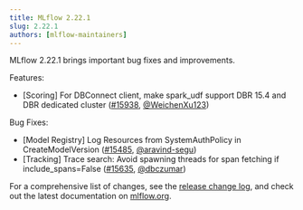 ```yaml
---
title: MLflow 2.22.1
slug: 2.22.1
authors: [mlflow-maintainers]
---
```


MLflow 2.22.1 brings important bug fixes and improvements.

Features:

- [Scoring] For DBConnect client, make spark_udf support DBR 15.4 and DBR dedicated cluster ([#15938](https://github.com/mlflow/mlflow/pull/15938), [@WeichenXu123](https://github.com/WeichenXu123))

Bug Fixes:

- [Model Registry] Log Resources from SystemAuthPolicy in CreateModelVersion ([#15485](https://github.com/mlflow/mlflow/pull/15485), [@aravind-segu](https://github.com/aravind-segu))
- [Tracking] Trace search: Avoid spawning threads for span fetching if include_spans=False ([#15635](https://github.com/mlflow/mlflow/pull/15635), [@dbczumar](https://github.com/dbczumar))

For a comprehensive list of changes, see the [release change log](https://github.com/mlflow/mlflow/releases/tag/v2.22.1), and check out the latest documentation on [mlflow.org](http://mlflow.org/).
